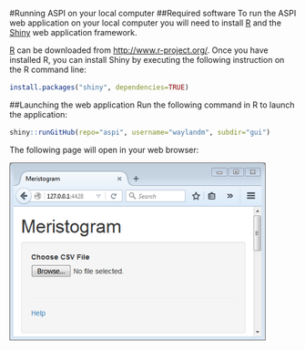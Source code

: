 #Running ASPI on your local computer
##Required software
To run the ASPI web application on your local computer you will need to install [R](http://www.r-project.org/) and the [Shiny](http://shiny.rstudio.com/) web application framework. 

[R](http://www.r-project.org/) can be downloaded from http://www.r-project.org/. Once you have installed R, you can install Shiny by executing the following instruction on the R command line:
```r
install.packages("shiny", dependencies=TRUE)
```

##Launching the web application
Run the following command in R to launch the application:
```r
shiny::runGitHub(repo="aspi", username="waylandm", subdir="gui")
```

The following page will open in your web browser:



<img src="https://raw.githubusercontent.com/WaylandM/meristogram/master/images/meristogram_gui_start.png" width="450" alt="Meristogram GUI before data loaded">
